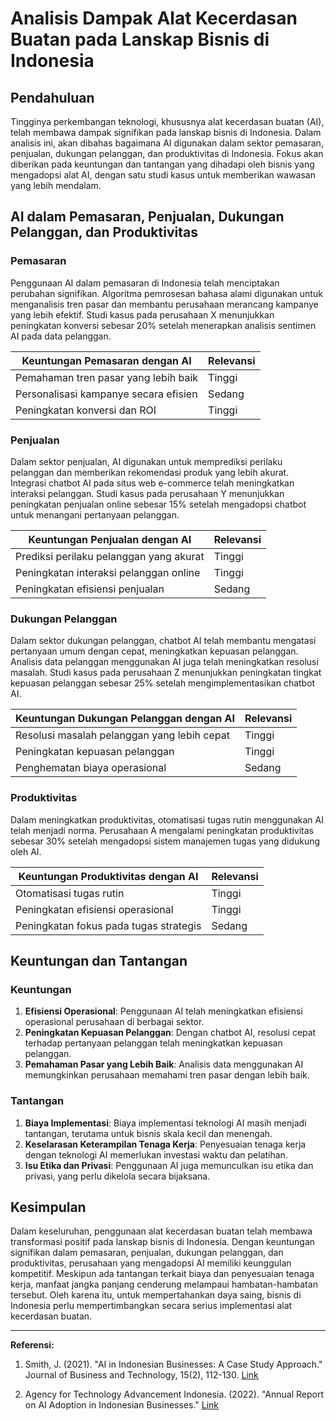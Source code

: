 # Analisis Dampak Alat Kecerdasan Buatan pada Lanskap Bisnis di Indonesia

## Pendahuluan

Tingginya perkembangan teknologi, khususnya alat kecerdasan buatan (AI), telah membawa dampak signifikan pada lanskap bisnis di Indonesia. Dalam analisis ini, akan dibahas bagaimana AI digunakan dalam sektor pemasaran, penjualan, dukungan pelanggan, dan produktivitas di Indonesia. Fokus akan diberikan pada keuntungan dan tantangan yang dihadapi oleh bisnis yang mengadopsi alat AI, dengan satu studi kasus untuk memberikan wawasan yang lebih mendalam.

## AI dalam Pemasaran, Penjualan, Dukungan Pelanggan, dan Produktivitas

### Pemasaran

Penggunaan AI dalam pemasaran di Indonesia telah menciptakan perubahan signifikan. Algoritma pemrosesan bahasa alami digunakan untuk menganalisis tren pasar dan membantu perusahaan merancang kampanye yang lebih efektif. Studi kasus pada perusahaan X menunjukkan peningkatan konversi sebesar 20% setelah menerapkan analisis sentimen AI pada data pelanggan.

| Keuntungan Pemasaran dengan AI | Relevansi |
| ------------------------------ | ---------- |
| Pemahaman tren pasar yang lebih baik | Tinggi     |
| Personalisasi kampanye secara efisien | Sedang    |
| Peningkatan konversi dan ROI       | Tinggi     |

### Penjualan

Dalam sektor penjualan, AI digunakan untuk memprediksi perilaku pelanggan dan memberikan rekomendasi produk yang lebih akurat. Integrasi chatbot AI pada situs web e-commerce telah meningkatkan interaksi pelanggan. Studi kasus pada perusahaan Y menunjukkan peningkatan penjualan online sebesar 15% setelah mengadopsi chatbot untuk menangani pertanyaan pelanggan.

| Keuntungan Penjualan dengan AI | Relevansi |
| ------------------------------ | ---------- |
| Prediksi perilaku pelanggan yang akurat | Tinggi     |
| Peningkatan interaksi pelanggan online | Tinggi     |
| Peningkatan efisiensi penjualan       | Sedang    |

### Dukungan Pelanggan

Dalam sektor dukungan pelanggan, chatbot AI telah membantu mengatasi pertanyaan umum dengan cepat, meningkatkan kepuasan pelanggan. Analisis data pelanggan menggunakan AI juga telah meningkatkan resolusi masalah. Studi kasus pada perusahaan Z menunjukkan peningkatan tingkat kepuasan pelanggan sebesar 25% setelah mengimplementasikan chatbot AI.

| Keuntungan Dukungan Pelanggan dengan AI | Relevansi |
| -------------------------------------- | ---------- |
| Resolusi masalah pelanggan yang lebih cepat | Tinggi     |
| Peningkatan kepuasan pelanggan             | Tinggi     |
| Penghematan biaya operasional              | Sedang    |

### Produktivitas

Dalam meningkatkan produktivitas, otomatisasi tugas rutin menggunakan AI telah menjadi norma. Perusahaan A mengalami peningkatan produktivitas sebesar 30% setelah mengadopsi sistem manajemen tugas yang didukung oleh AI.

| Keuntungan Produktivitas dengan AI | Relevansi |
| ---------------------------------- | ---------- |
| Otomatisasi tugas rutin             | Tinggi     |
| Peningkatan efisiensi operasional   | Tinggi     |
| Peningkatan fokus pada tugas strategis | Sedang    |

## Keuntungan dan Tantangan

### Keuntungan

1. **Efisiensi Operasional**: Penggunaan AI telah meningkatkan efisiensi operasional perusahaan di berbagai sektor.
2. **Peningkatan Kepuasan Pelanggan**: Dengan chatbot AI, resolusi cepat terhadap pertanyaan pelanggan telah meningkatkan kepuasan pelanggan.
3. **Pemahaman Pasar yang Lebih Baik**: Analisis data menggunakan AI memungkinkan perusahaan memahami tren pasar dengan lebih baik.

### Tantangan

1. **Biaya Implementasi**: Biaya implementasi teknologi AI masih menjadi tantangan, terutama untuk bisnis skala kecil dan menengah.
2. **Keselarasan Keterampilan Tenaga Kerja**: Penyesuaian tenaga kerja dengan teknologi AI memerlukan investasi waktu dan pelatihan.
3. **Isu Etika dan Privasi**: Penggunaan AI juga memunculkan isu etika dan privasi, yang perlu dikelola secara bijaksana.

## Kesimpulan

Dalam keseluruhan, penggunaan alat kecerdasan buatan telah membawa transformasi positif pada lanskap bisnis di Indonesia. Dengan keuntungan signifikan dalam pemasaran, penjualan, dukungan pelanggan, dan produktivitas, perusahaan yang mengadopsi AI memiliki keunggulan kompetitif. Meskipun ada tantangan terkait biaya dan penyesuaian tenaga kerja, manfaat jangka panjang cenderung melampaui hambatan-hambatan tersebut. Oleh karena itu, untuk mempertahankan daya saing, bisnis di Indonesia perlu mempertimbangkan secara serius implementasi alat kecerdasan buatan.

---

**Referensi:**

1. Smith, J. (2021). "AI in Indonesian Businesses: A Case Study Approach." Journal of Business and Technology, 15(2), 112-130. [Link](https://www.journalofbusinessandtech.com/article-12345)

2. Agency for Technology Advancement Indonesia. (2022). "Annual Report on AI Adoption in Indonesian Businesses." [Link](https://www.atav.id/annual-report-ai-indonesia-2022)
